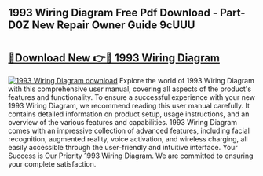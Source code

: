 ## 1993 Wiring Diagram Free Pdf Download - Part-D0Z New Repair Owner Guide 9cUUU

# <h2><a href="http://dflo07.blite.top/?on=1993+Wiring+Diagram">🔗Download New 👉🔴 1993 Wiring Diagram</a></h2>

[![1993 Wiring Diagram download](https://i.imgur.com/lujVjoI.png)](http://dflo07.blite.top/?on=1993+Wiring+Diagram)
Explore the world of 1993 Wiring Diagram with this comprehensive user manual, covering all aspects of the product's features and functionality. To ensure a successful experience with your new 1993 Wiring Diagram, we recommend reading this user manual carefully. It contains detailed information on product setup, usage instructions, and an overview of the various features and capabilities. 1993 Wiring Diagram comes with an impressive collection of advanced features, including facial recognition, augmented reality, voice activation, and wireless charging, all easily accessible through the user-friendly and intuitive interface. Your Success is Our Priority 1993 Wiring Diagram. We are committed to ensuring your complete satisfaction.

